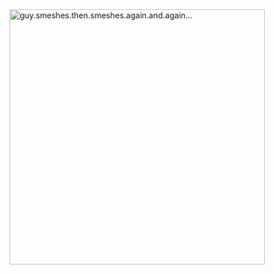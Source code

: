 <img src="https://github.com/BigDanyBoy/BigDanyBoy/assets/142296670/42efb888-f056-449c-a1ca-4caa1415518b" alt="guy.smeshes.then.smeshes.again.and.again..." width="450"/>
